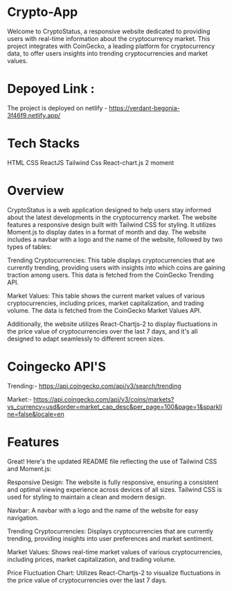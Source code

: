 # Crypto-App

Welcome to CryptoStatus, a responsive website dedicated to providing users with real-time information about the cryptocurrency market. This project integrates with CoinGecko, a leading platform for cryptocurrency data, to offer users insights into trending cryptocurrencies and market values.

# Depoyed Link :
The project is deployed on netlify - https://verdant-begonia-3f46f9.netlify.app/

# Tech Stacks
HTML
CSS
ReactJS
Tailwind Css
React-chart.js 2
moment

# Overview

CryptoStatus is a web application designed to help users stay informed about the latest developments in the cryptocurrency market. The website features a responsive design built with Tailwind CSS for styling. It utilizes Moment.js to display dates in a format of month and day. The website includes a navbar with a logo and the name of the website, followed by two types of tables:

Trending Cryptocurrencies: This table displays cryptocurrencies that are currently trending, providing users with insights into which coins are gaining traction among users. This data is fetched from the CoinGecko Trending API.

Market Values: This table shows the current market values of various cryptocurrencies, including prices, market capitalization, and trading volume. The data is fetched from the CoinGecko Market Values API.

Additionally, the website utilizes React-Chartjs-2 to display fluctuations in the price value of cryptocurrencies over the last 7 days, and it's all designed to adapt seamlessly to different screen sizes.

# Coingecko API'S 

Trending:- https://api.coingecko.com/api/v3/search/trending

Market:- https://api.coingecko.com/api/v3/coins/markets?vs_currency=usd&order=market_cap_desc&per_page=100&page=1&sparkline=false&locale=en 

# Features
Great! Here's the updated README file reflecting the use of Tailwind CSS and Moment.js:

Responsive Design: The website is fully responsive, ensuring a consistent and optimal viewing experience across devices of all sizes. Tailwind CSS is used for styling to maintain a clean and modern design.

Navbar: A navbar with a logo and the name of the website for easy navigation.

Trending Cryptocurrencies: Displays cryptocurrencies that are currently trending, providing insights into user preferences and market sentiment.

Market Values: Shows real-time market values of various cryptocurrencies, including prices, market capitalization, and trading volume.

Price Fluctuation Chart: Utilizes React-Chartjs-2 to visualize fluctuations in the price value of cryptocurrencies over the last 7 days.





